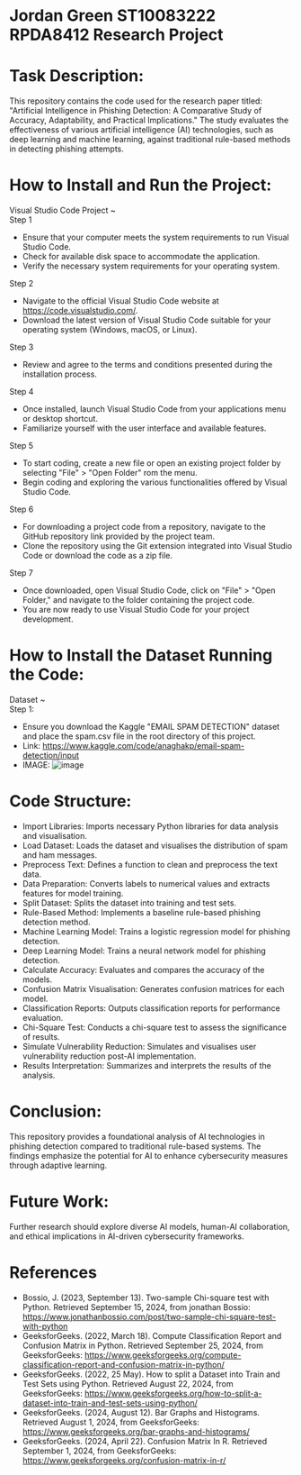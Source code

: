 # Jordan Green ST10083222 RPDA8412 Research Project  

# Task Description:  
This repository contains the code used for the research paper titled: "Artificial Intelligence in Phishing Detection: A Comparative Study of Accuracy, Adaptability, and Practical Implications." The study evaluates the effectiveness of various artificial intelligence (AI) technologies, such as deep learning and machine learning, against traditional rule-based methods in detecting phishing attempts.  

# How to Install and Run the Project:    
Visual Studio Code Project ~  
Step 1  
* Ensure that your computer meets the system requirements to run Visual Studio Code.  
* Check for available disk space to accommodate the application.  
* Verify the necessary system requirements for your operating system.  

Step 2  
* Navigate to the official Visual Studio Code website at https://code.visualstudio.com/.  
* Download the latest version of Visual Studio Code suitable for your operating system (Windows, macOS, or Linux).  

Step 3  
* Review and agree to the terms and conditions presented during the installation process.  

Step 4  
* Once installed, launch Visual Studio Code from your applications menu or desktop shortcut.  
* Familiarize yourself with the user interface and available features.  

Step 5  
* To start coding, create a new file or open an existing project folder by selecting "File" > "Open Folder" rom the menu.  
* Begin coding and exploring the various functionalities offered by Visual Studio Code.  

Step 6  
* For downloading a project code from a repository, navigate to the GitHub repository link provided by the project team.  
* Clone the repository using the Git extension integrated into Visual Studio Code or download the code as a zip file.  

Step 7  
* Once downloaded, open Visual Studio Code, click on "File" > "Open Folder," and navigate to the folder containing the project code.  
* You are now ready to use Visual Studio Code for your project development.

# How to Install the Dataset Running the Code:  
Dataset ~  
Step 1:  

* Ensure you download the Kaggle "EMAIL SPAM DETECTION" dataset and place the spam.csv file in the root directory of this project.
* Link: https://www.kaggle.com/code/anaghakp/email-spam-detection/input  
* IMAGE: ![image](https://github.com/user-attachments/assets/43199b7d-77fd-43c2-9a50-df4b96395fa1)  

# Code Structure:  
* Import Libraries: Imports necessary Python libraries for data analysis and visualisation.  
* Load Dataset: Loads the dataset and visualises the distribution of spam and ham messages.  
* Preprocess Text: Defines a function to clean and preprocess the text data.  
* Data Preparation: Converts labels to numerical values and extracts features for model training.  
* Split Dataset: Splits the dataset into training and test sets.  
* Rule-Based Method: Implements a baseline rule-based phishing detection method.  
* Machine Learning Model: Trains a logistic regression model for phishing detection.  
* Deep Learning Model: Trains a neural network model for phishing detection.  
* Calculate Accuracy: Evaluates and compares the accuracy of the models.  
* Confusion Matrix Visualisation: Generates confusion matrices for each model.  
* Classification Reports: Outputs classification reports for performance evaluation.  
* Chi-Square Test: Conducts a chi-square test to assess the significance of results.  
* Simulate Vulnerability Reduction: Simulates and visualises user vulnerability reduction post-AI implementation.  
* Results Interpretation: Summarizes and interprets the results of the analysis.

# Conclusion:  
This repository provides a foundational analysis of AI technologies in phishing detection compared to traditional rule-based systems. The findings emphasize the potential for AI to enhance cybersecurity measures through adaptive learning.  

# Future Work:  
Further research should explore diverse AI models, human-AI collaboration, and ethical implications in AI-driven cybersecurity frameworks.   

# References  
* Bossio, J. (2023, September 13). Two-sample Chi-square test with Python. Retrieved September 15, 2024, from jonathan Bossio: https://www.jonathanbossio.com/post/two-sample-chi-square-test-with-python  
* GeeksforGeeks. (2022, March 18). Compute Classification Report and Confusion Matrix in Python. Retrieved September 25, 2024, from GeeksforGeeks: https://www.geeksforgeeks.org/compute-classification-report-and-confusion-matrix-in-python/  
* GeeksforGeeks. (2022, 25 May). How to split a Dataset into Train and Test Sets using Python. Retrieved August 22, 2024, from GeeksforGeeks: https://www.geeksforgeeks.org/how-to-split-a-dataset-into-train-and-test-sets-using-python/  
* GeeksforGeeks. (2024, August 12). Bar Graphs and Histograms. Retrieved August 1, 2024, from GeeksforGeeks: https://www.geeksforgeeks.org/bar-graphs-and-histograms/  
* GeeksforGeeks. (2024, April 22). Confusion Matrix In R. Retrieved September 1, 2024, from GeeksforGeeks: https://www.geeksforgeeks.org/confusion-matrix-in-r/  
